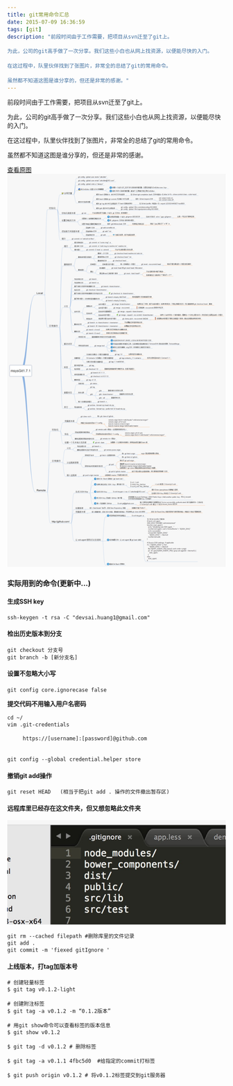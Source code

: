 ```yaml
---
title: git常用命令汇总
date: 2015-07-09 16:36:59
tags: [git]
description: "前段时间由于工作需要，把项目从svn迁至了git上。

为此，公司的git高手做了一次分享。我们这些小白也从网上找资源，以便能尽快的入门。

在这过程中，队里伙伴找到了张图片，非常全的总结了git的常用命令。

虽然都不知道这图是谁分享的，但还是非常的感谢。"
---
```


前段时间由于工作需要，把项目从svn迁至了git上。

为此，公司的git高手做了一次分享。我们这些小白也从网上找资源，以便能尽快的入门。

在这过程中，队里伙伴找到了张图片，非常全的总结了git的常用命令。

虽然都不知道这图是谁分享的，但还是非常的感谢。

<a href="/images/2015/08/2010072023345292.png" target="_blank">查看原图</a>
![](/images/2015/08/2010072023345292.png)

### 实际用到的命令(更新中...)


#### **生成SSH key**
```
ssh-keygen -t rsa -C "devsai.huang1@gmail.com"
```


#### **检出历史版本到分支**
```
git checkout 分支号
git branch -b [新分支名]

```
#### **设置不忽略大小写**
  `git config core.ignorecase false`

**提交代码不用输入用户名密码**
```
cd ~/  
vim .git-credentials

     https://[username]:[password]@github.com


git config --global credential.helper store
```

#### **撤销git add操作**

```
git reset HEAD   (相当于把git add . 操作的文件撤出暂存区)
```

#### **远程库里已经存在这文件夹，但又想忽略此文件夹**

![](/images/gitignore.png)

```
git rm --cached filepath #删除库里的文件记录
git add .
git commit -m 'fiexed gitIgnore '
```

#### 上线版本，打tag加版本号

```
# 创建轻量标签
$ git tag v0.1.2-light

# 创建附注标签
$ git tag -a v0.1.2 -m “0.1.2版本”

# 用git show命令可以查看标签的版本信息
$ git show v0.1.2

$ git tag -d v0.1.2 # 删除标签

$ git tag -a v0.1.1 4fbc5d0  #给指定的commit打标签 

$ git push origin v0.1.2 # 将v0.1.2标签提交到git服务器
```

